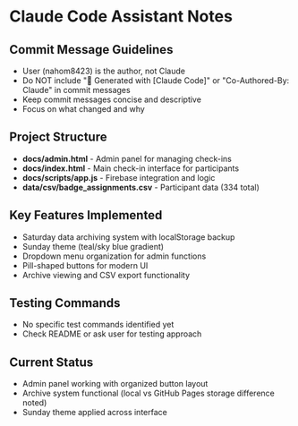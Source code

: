 # Claude Code Assistant Notes

## Commit Message Guidelines
- User (nahom8423) is the author, not Claude
- Do NOT include "🤖 Generated with [Claude Code]" or "Co-Authored-By: Claude" in commit messages
- Keep commit messages concise and descriptive
- Focus on what changed and why

## Project Structure
- **docs/admin.html** - Admin panel for managing check-ins
- **docs/index.html** - Main check-in interface for participants
- **docs/scripts/app.js** - Firebase integration and logic
- **data/csv/badge_assignments.csv** - Participant data (334 total)

## Key Features Implemented
- Saturday data archiving system with localStorage backup
- Sunday theme (teal/sky blue gradient)
- Dropdown menu organization for admin functions
- Pill-shaped buttons for modern UI
- Archive viewing and CSV export functionality

## Testing Commands
- No specific test commands identified yet
- Check README or ask user for testing approach

## Current Status
- Admin panel working with organized button layout
- Archive system functional (local vs GitHub Pages storage difference noted)
- Sunday theme applied across interface